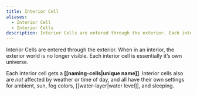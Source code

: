 ```yaml
---
title: Interior Cell
aliases:
  - Interior Cell
  - Interior Cells
description: Interior Cells are entered through the exterior. Each interior cell is essentially it’s own universe.
---
```

Interior Cells are entered through the exterior. When in an interior, the exterior world is no longer visible. Each interior cell is essentially it’s own universe.

Each interior cell gets a **[[naming-cells|unique name]]**. Interior cells also are *not* affected by weather or time of day, and all have their own settings for ambient, sun, fog colors, [[water-layer|water level]], and sleeping.
